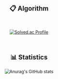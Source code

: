 <div align = "center">
 
## 📋 Algorithm
 
<br>
 
[![Solved.ac Profile](http://mazassumnida.wtf/api/v2/generate_badge?boj=022686s)](https://solved.ac/022686s/)

<br>
 
## 📊 Statistics
![Anurag's GitHub stats](https://github-readme-stats.vercel.app/api?username=GeonHui2&show_icons=true)
 
</div>
